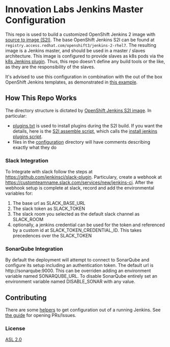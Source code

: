 # Innovation Labs Jenkins Master Configuration
This repo is used to build a customized OpenShift Jenkins 2 image with [source to image (S2I)](https://github.com/openshift/source-to-image). The base OpenShift Jenkins S2I can be found at `registry.access.redhat.com/openshift3/jenkins-2-rhel7`. The resulting image is a Jenkins master, and should be used in a master / slaves architecture. This image is configured to provide slaves as k8s pods via the [k8s Jenkins plugin](https://docs.openshift.com/container-platform/3.5/using_images/other_images/jenkins.html#using-the-jenkins-kubernetes-plug-in-to-run-jobs). Thus, this repo doesn't define any build tools or the like, as they are the responsibility of the slaves.

It's advised to use this configuration in combination with the out of the box OpenShift Jenkins templates, as demonstrated in [this example](https://github.com/rht-labs/examples/tree/jenkins-ocp-templates/jenkins-ocp-templates).

## How This Repo Works

The directory structure is dictated by [OpenShift Jenkins S2I image](https://docs.openshift.com/container-platform/3.5/using_images/other_images/jenkins.html#jenkins-as-s2i-builder). In particular:

- [plugins.txt](plugins.txt) is used to install plugins during the S2I build. If you want the details, here is the [S2I assemble script](https://github.com/openshift/jenkins/blob/master/2/contrib/s2i/assemble), which calls the [install jenkins plugins script](https://github.com/openshift/jenkins/blob/master/2/contrib/jenkins/install-plugins.sh).
- files in the [configuration](configuration) directory will have comments describing exactly what they do

### Slack Integration
To Integrate with slack follow the steps at https://github.com/jenkinsci/slack-plugin. Particulary, create a webhook at  https://customteamname.slack.com/services/new/jenkins-ci. After the webhook setup is complete at slack, record and add the environmental variables for:
1. The base url as SLACK_BASE_URL
2. The slack token as SLACK_TOKEN
3. The slack room you selected as the default slack channel as SLACK_ROOM
4. optionally, a jenkins credential can be used for the token and referenced by a custom id at SLACK_TOKEN_CREDENTIAL_ID. This takes precedences over the SLACK_TOKEN

### SonarQube Integration
By default the deployment will attempt to connect to SonarQube and configure its setup including an authentication token. The default url is http://sonarqube:9000. This can be overriden adding an environment variable named SONARQUBE_URL. To disable SonarQube entirely set an environment variable named DISABLE_SONAR with any value.

## Contributing

There are some [helpers](helpers/README.MD) to get configuration out of a running Jenkins. See [the guide](https://github.com/rht-labs/api-design/blob/master/CONTRIBUTING.md) for opening PRs/Issues.

### License
[ASL 2.0](LICENSE)
